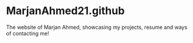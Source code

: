 # MarjanAhmed21.github
The website of Marjan Ahmed, showcasing my projects, resume and ways of contacting me!
